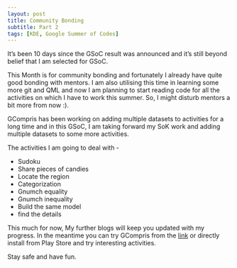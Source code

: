 ```yaml
---
layout: post
title: Community Bonding
subtitle: Part 2
tags: [KDE, Google Summer of Codes]
---
```


It’s been 10 days since the GSoC result was announced and it’s still beyond belief that I am selected for GSoC.
 
This Month is for community bonding and fortunately I already have quite good bonding with mentors. I am also utilising this time in learning some more git and QML and now I am planning to start reading code for all the activities on which I have to work this summer. So, I might disturb mentors a bit more from now :).
 
GCompris has been working on adding multiple datasets to activities for a long time and in this GSoC, I am taking forward my SoK work and adding multiple datasets to some more activities.
 
The activities I am going to deal with -
* Sudoku 
* Share pieces of candies
* Locate the region
* Categorization
* Gnumch equality
* Gnumch inequality
* Build the same model
* find the details
 
This much for now, My further blogs will keep you updated with my progress.
In the meantime you can try GCompris from the [link](https://gcompris.net/wiki/Installation) or directly install from Play Store and try interesting activities.
 
Stay safe and have fun.

